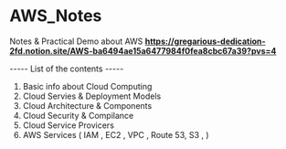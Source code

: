 # AWS_Notes




Notes & Practical Demo about AWS
**https://gregarious-dedication-2fd.notion.site/AWS-ba6494ae15a6477984f0fea8cbc67a39?pvs=4**






----- List of the contents -----

1) Basic info about Cloud Computing
2) Cloud Servies & Deployment Models
3) Cloud Architecture & Components
4) Cloud Security & Compilance
5) Cloud Service Provicers
6) AWS Services ( IAM , EC2 , VPC , Route 53, S3 , )



